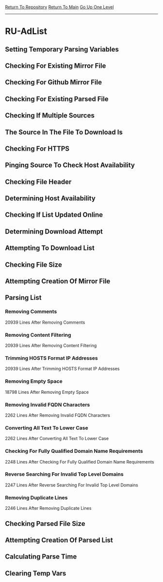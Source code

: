 [Return To Repository](https://github.com/deathbybandaid/piholeparser/)
[Return To Main](https://github.com/deathbybandaid/piholeparser/blob/master/RecentRunLogs/Mainlog.md)
[Go Up One Level](https://github.com/deathbybandaid/piholeparser/blob/master/RecentRunLogs/TopLevelScripts/30-Processing-External-Blacklists.md)
____________________________________
# RU-AdList
## Setting Temporary Parsing Variables
## Checking For Existing Mirror File
## Checking For Github Mirror File
## Checking For Existing Parsed File
## Checking If Multiple Sources
## The Source In The File To Download Is
## Checking For HTTPS
## Pinging Source To Check Host Availability
## Checking File Header
## Determining Host Availability
## Checking If List Updated Online
## Determining Download Attempt
## Attempting To Download List
## Checking File Size
## Attempting Creation Of Mirror File
## Parsing List
### Removing Comments
20939 Lines After Removing Comments
### Removing Content Filtering
20939 Lines After Removing Content Filtering
### Trimming HOSTS Format IP Addresses
20939 Lines After Trimming HOSTS Format IP Addresses
### Removing Empty Space
18798 Lines After Removing Empty Space
### Removing Invalid FQDN Characters
2262 Lines After Removing Invalid FQDN Characters
### Converting All Text To Lower Case
2262 Lines After Converting All Text To Lower Case
### Checking For Fully Qualified Domain Name Requirements
2248 Lines After Checking For Fully Qualified Domain Name Requirements
### Reverse Searching For Invalid Top Level Domains
2247 Lines After Reverse Searching For Invalid Top Level Domains
### Removing Duplicate Lines
2246 Lines After Removing Duplicate Lines
## Checking Parsed File Size
## Attempting Creation Of Parsed List
## Calculating Parse Time
## Clearing Temp Vars
